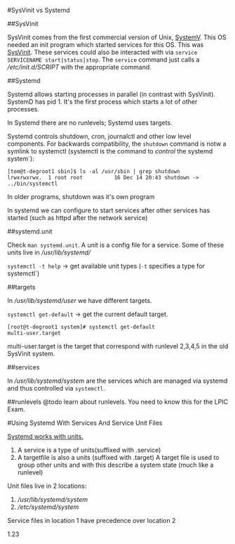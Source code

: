 #SysVinit vs Systemd

##SysVinit

SysVinit comes from the first commercial version of Unix, [SystemV](https://en.wikipedia.org/wiki/UNIX_System_V). This OS needed an init program which started services for this OS. This was [SysVinit](https://en.wikipedia.org/wiki/Init). These services could also be interacted with via `service SERVICENAME start|status|stop`. The `service` command just calls a */etc/init.d/SCRIPT* with the appropriate command.

##Systemd

Systemd allows starting processes in parallel (in contrast with SysVinit). SystemD has pid 1. It's the first process which starts a lot of other processes.

In Systemd there are no runlevels; Systemd uses targets.

Systemd controls shutdown, cron, journalctl and other low level components. For backwards compatibility, the `shutdown` command is notw a symlink to systemctl (systemctl is the command to *control* the systemd system`):

```
[tom@t-degroot1 sbin]$ ls -al /usr/sbin | grep shutdown
lrwxrwxrwx.  1 root root          16 Dec 14 20:43 shutdown -> ../bin/systemctl
```

In older programs, shutdown was it's own program

In systemd we can configure to start services after other services has started (such as httpd after the network service)

##systemd.unit

Check `man systemd.unit`. A unit is a config file for a service. Some of these units live in */usr/lib/systemd/*

`systemctl -t help` -> get available unit types (`-t` specifies a type for systemctl`)

##targets

In */usr/lib/systemd/user* we have different targets.

`systemctl get-default` -> get the current default target.

```
[root@t-degroot1 system]# systemctl get-default
multi-user.target
```

multi-user.target is the target that correspond with runlevel 2,3,4,5 in the old SysVinit system.

##services

In */usr/lib/systemd/system* are the services which are managed via systemd and thus controlled via `systemctl`.

##runlevels
@todo learn about runlevels. You need to know this for the LPIC Exam.

#Using Systemd With Services And Service Unit Files

[Systemd works with units.](https://www.digitalocean.com/community/tutorials/how-to-use-systemctl-to-manage-systemd-services-and-units) 

1. A service is a type of units(suffixed with .service)
2. A targetfile is also a units (suffixed with .target) A target file is used to group other units and with this describe a system state (much like a runlevel)

Unit files live in 2 locations:
1. */usr/lib/systemd/system*
2. */etc/systemd/system*

Service files in location 1 have precedence over location 2

1.23
